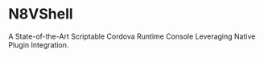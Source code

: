 # N8VShell
A State-of-the-Art Scriptable Cordova Runtime Console Leveraging Native Plugin Integration.

